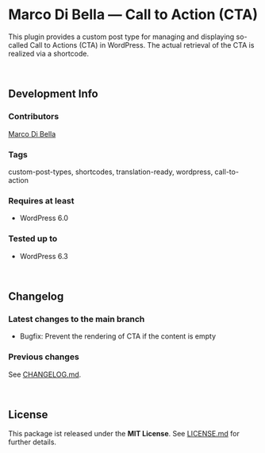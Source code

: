 # Marco Di Bella &mdash; Call to Action (CTA)
This plugin provides a custom post type for managing and displaying so-called Call to Actions (CTA) in WordPress.
The actual retrieval of the CTA is realized via a shortcode.

<br>

## Development Info

### Contributors
[Marco Di Bella ](https://github.com/mdibella-dev)

### Tags
custom-post-types, shortcodes, translation-ready, wordpress, call-to-action

### Requires at least

- WordPress 6.0

### Tested up to

- WordPress 6.3

<br>

## Changelog

### Latest changes to the main branch

* Bugfix: Prevent the rendering of CTA if the content is empty


### Previous changes

See [CHANGELOG.md](https://github.com/mdibella-dev/mdb-call-to-action/blob/main/CHANGELOG.md).

<br>

## License

This package ist released under the **MIT License**. See [LICENSE.md](https://github.com/mdibella-dev/mdb-call-to-action/blob/main/LICENSE.md) for further details.
